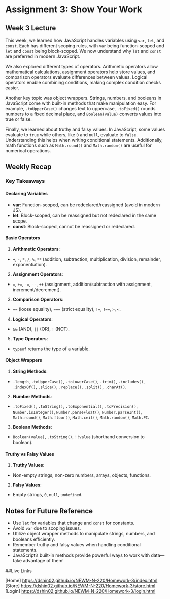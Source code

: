 # Assignment 3: Show Your Work

## Week 3 Lecture
This week, we learned how JavaScript handles variables using `var`, `let`, and `const`. Each has different scoping rules, with `var` being function-scoped and `let` and `const` being block-scoped. We now understand why `let` and `const` are preferred in modern JavaScript.

We also explored different types of operators. Arithmetic operators allow mathematical calculations, assignment operators help store values, and comparison operators evaluate differences between values. Logical operators enable combining conditions, making complex condition checks easier.

Another key topic was object wrappers. Strings, numbers, and booleans in JavaScript come with built-in methods that make manipulation easy. For example, `.toUpperCase()` changes text to uppercase, `.toFixed()` rounds numbers to a fixed decimal place, and `Boolean(value)` converts values into true or false.

Finally, we learned about truthy and falsy values. In JavaScript, some values evaluate to `true` while others, like `0` and `null`, evaluate to `false`. Understanding this helps when writing conditional statements. Additionally, math functions such as `Math.round()` and `Math.random()` are useful for numerical operations.

## Weekly Recap
### Key Takeaways

#### Declaring Variables
- **var**: Function-scoped, can be redeclared/reassigned (avoid in modern JS).
- **let**: Block-scoped, can be reassigned but not redeclared in the same scope.
- **const**: Block-scoped, cannot be reassigned or redeclared.

#### Basic Operators
1. **Arithmetic Operators**:
- `+`, `-`, `*`, `/`, `%`, `**` (addition, subtraction, multiplication, division, remainder, exponentiation).

2. **Assignment Operators**:
- `=`, `+=`, `-=`, `--`, `++` (assignment, addition/subtraction with assignment, increment/decrement).

3. **Comparison Operators**:
- `==` (loose equality), `===` (strict equality), `!=`, `!==`, `>`, `<`.

4. **Logical Operators**:
- `&&` (AND), `||` (OR), `!` (NOT).

5. **Type Operators**:
- `typeof` returns the type of a variable.

#### Object Wrappers
1. **String Methods**:
- `.length`, `.toUpperCase()`, `.toLowerCase()`, `.trim()`, `.includes()`, `.indexOf()`, `.slice()`, `.replace()`, `.split()`, `.charAt()`.

2. **Number Methods**:
- `.toFixed()`, `.toString()`, `.toExponential()`, `.toPrecision()`, `Number.isInteger()`, `Number.parseFloat()`, `Number.parseInt()`, `Math.round()`, `Math.floor()`, `Math.ceil()`, `Math.random()`, `Math.PI`.

3. **Boolean Methods**:
- `Boolean(value)`, `.toString()`, `!!value` (shorthand conversion to boolean).

#### Truthy vs Falsy Values
1. **Truthy Values**:
- Non-empty strings, non-zero numbers, arrays, objects, functions.

2. **Falsy Values**:
- Empty strings, `0`, `null`, `undefined`.

## Notes for Future Reference
- Use `let` for variables that change and `const` for constants.
- Avoid `var` due to scoping issues.
- Utilize object wrapper methods to manipulate strings, numbers, and booleans efficiently.
- Remember truthy and falsy values when handling conditional statements.
- JavaScript’s built-in methods provide powerful ways to work with data—take advantage of them!

##Live Links

[Home] https://dshin02.github.io/NEWM-N-220/Homework-3/index.html
[Store] https://dshin02.github.io/NEWM-N-220/Homework-3/store.html
[Login] https://dshin02.github.io/NEWM-N-220/Homework-3/login.html